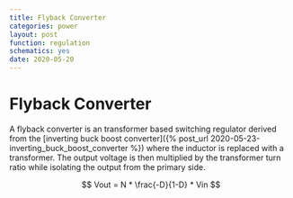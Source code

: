 ```yaml
---
title: Flyback Converter
categories: power
layout: post
function: regulation
schematics: yes
date: 2020-05-20
---
```


# Flyback Converter

A flyback converter is an transformer based switching regulator derived from the [inverting buck boost converter]({% post_url 2020-05-23-inverting_buck_boost_converter %}) where the inductor is replaced with a transformer. 
The output voltage is then multiplied by the transformer turn ratio while isolating the output from the primary side.

$$ Vout = N * \frac{-D}{1-D} * Vin $$